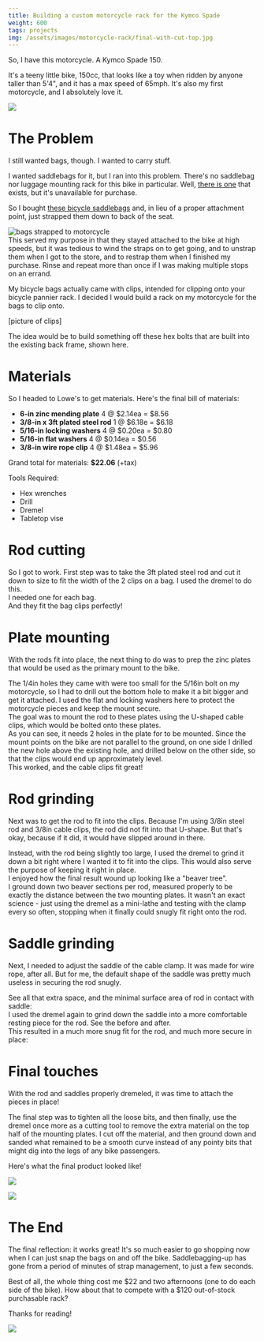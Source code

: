 ```yaml
---
title: Building a custom motorcycle rack for the Kymco Spade
weight: 600
tags: projects
img: /assets/images/motorcycle-rack/final-with-cut-top.jpg
---
```


So, I have this motorcycle.  A Kymco Spade 150.

It's a teeny little bike, 150cc, that looks like a toy when ridden by anyone taller than 5'4", and it has a max speed of 65mph.  It's also my first motorcycle, and I absolutely love it.

![](/assets/images/motorcycle-rack/mountain-pic.jpg)

# The Problem

I still wanted bags, though.  I wanted to carry stuff.  

I wanted saddlebags for it, but I ran into this problem.  There's no saddlebag nor luggage mounting rack for this bike in particular.  Well, [there is one](https://www.steadygarage.com/store/chimera-rear-luggage-rack-for-kymco-spade-150cc) that exists, but it's unavailable for purchase.

So I bought [these bicycle saddlebags](https://www.amazon.com/gp/product/B07J9YMQN9/ref=ppx_yo_dt_b_asin_title_o08_s00) and, in lieu of a proper attachment point, just strapped them down to back of the seat.

<div class="slide">
    <img src="/assets/images/motorcycle-rack/straps.jpg" alt="bags strapped to motorcycle" class="illustration" />
    <div markdown="1" class="caption-long">
This served my purpose in that they stayed attached to the bike at high speeds, but it was tedious to wind the straps on to get going, and to unstrap them when I got to the store, and to restrap them when I finished my purchase.  Rinse and repeat more than once if I was making multiple stops on an errand.
</div>
</div>


My bicycle bags actually came with clips, intended for clipping onto your bicycle pannier rack.  I decided I would build a rack on my motorcycle for the bags to clip onto.

[picture of clips]

<div class="slide">
    <img src="/assets/images/motorcycle-rack/mounter-rack.jpg" alt="" class="illustration" />
    <div markdown="1" class="caption-long">
The idea would be to build something off these hex bolts that are built into the existing back frame, shown here.
</div>
</div>

# Materials

So I headed to Lowe's to get materials.  Here's the final bill of materials:
- **6-in zinc mending plate**
  4 @ $2.14ea = $8.56
- **3/8-in x 3ft plated steel rod**
  1 @ $6.18e = $6.18
- **5/16-in locking washers**
  4 @ $0.20ea = $0.80
- **5/16-in flat washers**
  4 @ $0.14ea = $0.56
- **3/8-in wire rope clip**
  4 @ $1.48ea = $5.96

Grand total for materials: **$22.06** (+tax)

Tools Required:
- Hex wrenches
- Drill
- Dremel
- Tabletop vise

# Rod cutting

<div class="slide mtd">
    <img src="/assets/images/motorcycle-rack/dremel-cut.jpg" alt="" class="illustration" />
    <div markdown="1" class="caption-long">
So I got to work.  First step was to take the 3ft plated steel rod and cut it down to size to fit the width of the 2 clips on a bag.  I used the dremel to do this.
</div>
</div>

<div class="slide">
    <img src="/assets/images/motorcycle-rack/rods.jpg" alt="" class="illustration" />
    <div markdown="1" class="caption-long">
I needed one for each bag.
</div>
</div>

<div class="slide">
    <img src="/assets/images/motorcycle-rack/rods-fit.jpg" alt="" class="illustration" />
    <div markdown="1" class="caption-long">
And they fit the bag clips perfectly!
</div>
</div>

# Plate mounting

With the rods fit into place, the next thing to do was to prep the zinc plates that would be used as the primary mount to the bike.  

<div class="slide">
    <img src="/assets/images/motorcycle-rack/plate-fitting.jpg" alt="" class="illustration" />
    <div markdown="1" class="caption-long">
The 1/4in holes they came with were too small for the 5/16in bolt on my motorcycle, so I had to drill out the bottom hole to make it a bit bigger and get it attached.  I used the flat and locking washers here to protect the motorcycle pieces and keep the mount secure.
</div>
</div>

<div class="slide">
    <img src="/assets/images/motorcycle-rack/cable-clip.jpg" alt="" class="illustration" />
    <div markdown="1" class="caption-long">
The goal was to mount the rod to these plates using the U-shaped cable clips, which would be bolted onto these plates.
</div>
</div>

<div class="slide">
    <img src="/assets/images/motorcycle-rack/new-hole-drill-2.jpg" alt="" class="illustration" />
    <div markdown="1" class="caption-long">
As you can see, it needs 2 holes in the plate for to be mounted.  Since the mount points on the bike are not parallel to the ground, on one side I drilled the new hole above the existing hole, and drilled below on the other side, so that the clips would end up approximately level.
</div>
</div>


<div class="slide">
    <img src="/assets/images/motorcycle-rack/clip-fit.jpg" alt="" class="illustration" />
    <div markdown="1" class="caption-long">
This worked, and the cable clips fit great!
</div>
</div>

# Rod grinding

Next was to get the rod to fit into the clips.  Because I'm using 3/8in steel rod and 3/8in cable clips, the rod did not fit into that U-shape.  But that's okay, because if it did, it would have slipped around in there.  

<div class="slide">
    <img src="/assets/images/motorcycle-rack/rod-beaver-dremel.jpg" alt="" class="illustration" />
    <div markdown="1" class="caption-long">
Instead, with the rod being slightly too large, I used the dremel to grind it down a bit right where I wanted it to fit into the clips.  This would also serve the purpose of keeping it right in place.
</div>
</div>

<div class="slide">
    <img src="/assets/images/motorcycle-rack/rod-beaver.jpg" alt="" class="illustration" />
    <div markdown="1" class="caption-long">
I enjoyed how the final result wound up looking like a "beaver tree".
</div>
</div>

<div class="slide">
    <img src="/assets/images/motorcycle-rack/rod-beaver-clamp.jpg" alt="" class="illustration" />
    <div markdown="1" class="caption-long">
I ground down two beaver sections per rod, measured properly to be exactly the distance between the two mounting plates.  It wasn't an exact science - just using the dremel as a mini-lathe and testing with the clamp every so often, stopping when it finally could snugly fit right onto the rod.
</div>
</div>

# Saddle grinding

Next, I needed to adjust the saddle of the cable clamp.  It was made for wire rope, after all.  But for me, the default shape of the saddle was pretty much useless in securing the rod snugly.  

<div class="slide">
    <img src="/assets/images/motorcycle-rack/saddle-bevels-badfit.jpg" alt="" class="illustration" />
    <div markdown="1" class="caption-long">
See all that extra space, and the minimal surface area of rod in contact with saddle:
</div>
</div>

<div class="slide">
    <img src="/assets/images/motorcycle-rack/saddle-bevels.jpg" alt="" class="illustration" />
    <div markdown="1" class="caption-long">
I used the dremel again to grind down the saddle into a more comfortable resting piece for the rod.  See the before and after.
</div>
</div>

<div class="slide">
    <img src="/assets/images/motorcycle-rack/saddle-bevels-fit.jpg" alt="" class="illustration" />
    <div markdown="1" class="caption-long">
This resulted in a much more snug fit for the rod, and much more secure in place:
</div>
</div>

# Final touches

<div class="slide">
    <img src="/assets/images/motorcycle-rack/rod-in-place-2.jpg" alt="" class="illustration" />
    <div markdown="1" class="caption-long">
With the rod and saddles properly dremeled, it was time to attach the pieces in place!
</div>
</div>

The final step was to tighten all the loose bits, and then finally, use the dremel once more as a cutting tool to remove the extra material on the top half of the mounting plates.  I cut off the material, and then ground down and sanded what remained to be a smooth curve instead of any pointy bits that might dig into the legs of any bike passengers.

Here's what the final product looked like!

![](/assets/images/motorcycle-rack/final-with-cut-top.jpg)

![](/assets/images/motorcycle-rack/final-zoom-out.jpg)

# The End

The final reflection: it works great! It's so much easier to go shopping now when I can just snap the bags on and off the bike.  Saddlebagging-up has gone from a period of minutes of strap management, to just a few seconds.

Best of all, the whole thing cost me $22 and two afternoons (one to do each side of the bike).  How about that to compete with a $120 out-of-stock purchasable rack?

Thanks for reading!

![](/assets/images/motorcycle-rack/autumn-pic.jpg)